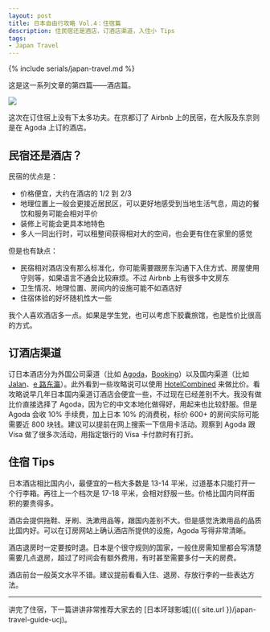 ```yaml
---
layout: post
title: 日本自由行攻略 Vol.4：住宿篇
description: 住民宿还是酒店，订酒店渠道，入住小 Tips
tags: 
- Japan Travel
---
```


{% include serials/japan-travel.md %}

这是这一系列文章的第四篇——酒店篇。

<!--more-->

<img src="{{ site.image_cdn }}/images/2019/09/japan-7.jpg" />

这次在订住宿上没有下太多功夫。在京都订了 Airbnb 上的民宿，在大阪及东京则是在 Agoda 上订的酒店。

## 民宿还是酒店？

民宿的优点是：

* 价格便宜，大约在酒店的 1/2 到 2/3
* 地理位置上一般会更接近居民区，可以更好地感受到当地生活气息，周边的餐饮和服务可能会相对平价
* 装修上可能会更具本地特色
* 多人一同出行时，可以租整间获得相对大的空间，也会更有住在家里的感觉

但是也有缺点：

* 民宿相对酒店没有那么标准化，你可能需要跟房东沟通下入住方式、房屋使用守则等，如果语言不通会比较麻烦。不过 Airbnb 上有很多中文房东
* 卫生情况、地理位置、房间内的设施可能不如酒店好
* 住宿体验的好坏随机性大一些

我个人喜欢酒店多一点。如果是学生党，也可以考虑下胶囊旅馆，也是性价比很高的方式。

## 订酒店渠道

订日本酒店分为外国公司渠道（比如 [Agoda][agoda]，[Booking][booking]）以及国内渠道（比如 [Jalan][jalan]、[e 路东瀛][japanican]）。此外看到一些攻略说可以使用 [HotelCombined][hotel-combined] 来做比价。看攻略说早几年日本国内渠道订酒店会便宜一些，不过现在已经差别不大。我没有做比价直接选择了 Agoda，因为它的中文本地化做得好，用起来也比较舒服。但是 Agoda 会收 10% 手续费，加上日本 10% 的消费税，标价 600+ 的房间实际可能需要近 800 块钱。建议可以提前在网上搜索一下信用卡活动。观察到 Agoda 跟 Visa 做了很多次活动，用指定银行的 Visa 卡付款时有打折。

[agoda]: https://www.agoda.com
[booking]: https://www.booking.com
[jalan]: https://www.jalan.net/cn/japan_hotels_ryokan/
[japanican]: https://www.japanican.com/cn/
[hotel-combined]: https://www.hotelscombined.com/

## 住宿 Tips

日本酒店相比国内小，最便宜的一档大多数是 13-14 平米，过道基本只能打开一个行李箱。再往上一个档次是 17-18 平米，会相对舒服一些。价格比国内同样面积的要贵得多。

酒店会提供拖鞋、牙刷、洗漱用品等，跟国内差别不大。但是感觉洗漱用品的品质比国内好。可以在订房网站上确认酒店所提供的设施，Agoda 写得非常清晰。

酒店退房时一定要按时退。日本是个很守规则的国家，一般住房需知里都会写清楚需要几点退房，超过了时间会有额外费用，有时甚至需要多付一天的房费。

酒店前台一般英文水平不错。建议提前看看入住、退房、存放行李的一些表达方法。

---

讲完了住宿，下一篇讲讲非常推荐大家去的 [日本环球影城]({{ site.url }}/japan-travel-guide-ucj)。
